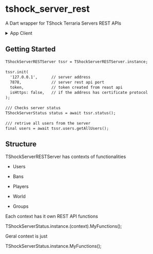 # tshock_server_rest

A Dart wrapper for TShock Terraria Servers REST APIs

<details>
    <summary>App Client</summary>

[![](https://github.com/KohlsAdrian/tshock_server_rest_client/raw/master/sss/tshock_server_header.png)](https://github.com/KohlsAdrian/tshock_server_rest_client)
 
[Google Play App Client](https://play.google.com/store/apps/details?id=br.com.adriankohls.tshock_server_rest_client)

</details>

## Getting Started

    TShockServerRESTServer tssr = TShockServerRESTServer.instance;
    
    tssr.init(
      '127.0.0.1',      // server address
      7878,             // server rest api port
      token,            // token created from reast api
      isHttps: false,   // if the address has certificate protocol
    );
    
    /// Checks server status
    TShockServerStatus status = await tssr.status();
    
    /// retrive all users from the server
    final users = await tssr.users.getAllUsers();
    
## Structure

TShockServerRESTServer has contexts of functionalities

  * Users
  
  * Bans
  
  * Players
  
  * World
  
  * Groups
  
Each context has it own REST API functions

  TShockServerStatus.instance.(context).MyFunctions();
  
Geral context is just

  TShockServerStatus.instance.MyFunctions();
